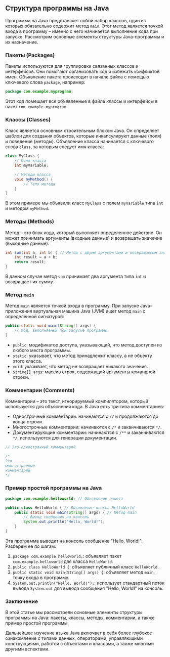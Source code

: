 <h2>Структура программы на Java</h2>

Программа на Java представляет собой набор классов, один из которых обязательно содержит метод `main`. Этот метод является точкой входа в программу – именно с него начинается выполнение кода при запуске. Рассмотрим основные элементы структуры Java-программы и их назначение.

### Пакеты (Packages)

Пакеты используются для группировки связанных классов и интерфейсов. Они помогают организовать код и избежать конфликтов имен. Объявление пакета происходит в начале файла с помощью ключевого слова `package`, например:

```java
package com.example.myprogram;
```

Этот код помещает все объявленные в файле классы и интерфейсы в пакет `com.example.myprogram`. 

### Классы (Classes)

Класс является основным строительным блоком Java. Он определяет шаблон для создания объектов, которые инкапсулируют данные (поля) и поведение (методы). Объявление класса начинается с ключевого слова `class`, за которым следует имя класса:

```java
class MyClass {
    // Поля класса
    int myVariable;

    // Методы класса
    void myMethod() {
        // Тело метода
    }
}
```

В этом примере мы объявили класс `MyClass` с полем `myVariable` типа `int` и методом `myMethod`.

### Методы (Methods)

Метод – это блок кода, который выполняет определенное действие. Он может принимать аргументы (входные данные) и возвращать значение (выходные данные). 

```java
int sum(int a, int b) { // Метод с двумя аргументами и возвращаемым значением
    int result = a + b; 
    return result;
}
```

В данном случае метод `sum` принимает два аргумента типа `int` и возвращает их сумму. 

### Метод `main`

Метод `main` является точкой входа в программу. При запуске Java-приложения виртуальная машина Java (JVM) ищет метод `main` с определенной сигнатурой:

```java
public static void main(String[] args) {
    // Код, выполняемый при запуске программы
}
```

* `public`: модификатор доступа, указывающий, что метод доступен из любого места программы.
* `static`: указывает, что метод принадлежит классу, а не объекту этого класса.
* `void`: указывает, что метод не возвращает никакого значения.
* `String[] args`: массив строк, содержащий аргументы командной строки.

### Комментарии (Comments)

Комментарии – это текст, игнорируемый компилятором, который используется для объяснения кода. В Java есть три типа комментариев:

* Однострочные комментарии: начинаются с `//` и продолжаются до конца строки.
* Многострочные комментарии: начинаются с `/*` и заканчиваются `*/`.
* Документирующие комментарии: начинаются с `/**` и заканчиваются `*/`, используются для генерации документации.

```java
// Это однострочный комментарий

/* 
Это 
многострочный 
комментарий 
*/
```

### Пример простой программы на Java

```java
package com.example.helloworld; // Объявление пакета

public class HelloWorld { // Объявление класса HelloWorld
    public static void main(String[] args) { // Метод main
        // Вывод сообщения на консоль
        System.out.println("Hello, World!"); 
    }
}
```

Эта программа выводит на консоль сообщение "Hello, World!". Разберем ее по шагам:

1.  `package com.example.helloworld;`: объявляет пакет `com.example.helloworld` для класса `HelloWorld`.
2.  `public class HelloWorld {`: объявляет публичный класс `HelloWorld`.
3.  `public static void main(String[] args) {`: объявляет метод `main`, точку входа в программу.
4.  `System.out.println("Hello, World!");`: использует стандартный поток вывода `System.out` для вывода сообщения "Hello, World!" на консоль. 

### Заключение

В этой статье мы рассмотрели основные элементы структуры программы на Java: пакеты, классы, методы, комментарии, а также пример простой программы. 

Дальнейшее изучение языка Java включает в себя более глубокое  
ознакомление с типами данных, операторами, управляющими конструкциями, работой с объектами и классами, а также многими другими аспектами. 
